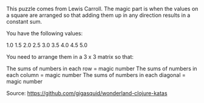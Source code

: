 This puzzle comes from Lewis Carroll.
The magic part is when the values on a square are arranged
so that adding them up in any direction results in a constant sum.

You have the following values:

1.0
1.5
2.0
2.5
3.0
3.5
4.0
4.5
5.0

You need to arrange them in a 3 x 3 matrix so that:

The sums of numbers in each row = magic number
The sums of numbers in each column = magic number
The sums of numbers in each diagonal = magic number

Source: https://github.com/gigasquid/wonderland-clojure-katas
